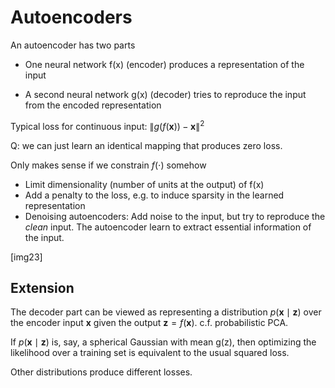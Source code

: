 # Autoencoders

An autoencoder has two parts

- One neural network f(x) (encoder) produces a representation of the input

- A second neural network g(x) (decoder) tries to reproduce the input from the encoded representation

Typical loss for continuous input: $\|g(f(\mathbf{x}))-\mathbf{x}\|^{2}$

Q: we can just learn an identical mapping that produces zero loss.

Only makes sense if we constrain $f(\cdot)$ somehow

- Limit dimensionality (number of units at the output) of f(x)
- Add a penalty to the loss, e.g. to induce sparsity in the learned
representation
- Denoising autoencoders: Add noise to the input, but try to reproduce
the *clean* input. The autoencoder learn to extract essential information of the input.

[img23]

## Extension

The decoder part can be viewed as representing a distribution $p(\boldsymbol{x} \mid \boldsymbol{z})$ over the encoder input $\boldsymbol{x}$ given the output $\boldsymbol{z} = f(\boldsymbol{x})$. c.f. probabilistic PCA.

If $p(\boldsymbol{x} \mid \boldsymbol{z})$ is, say, a spherical Gaussian with mean g(z), then optimizing the likelihood over a training set is equivalent to the usual squared loss.

Other distributions produce different losses.

